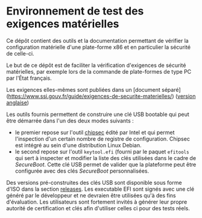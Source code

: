 # Environnement de test des exigences matérielles

Ce dépôt contient des outils et la documentation permettant de vérifier la
configuration matérielle d'une plate-forme x86 et en particulier la sécurité de
celle-ci.

Le but de ce dépôt est de faciliter la vérification d'exigences de sécurité
matérielles, par exemple lors de la commande de plate-formes de type PC par
l'État français.

Les exigences elles-mêmes sont publiées dans un [document séparé]
(https://www.ssi.gouv.fr/guide/exigences-de-securite-materielles/) ([version
anglaise](https://www.ssi.gouv.fr/en/guide/hardware-security-requirements-for-x86-platforms/))

Les outils fournis permettent de construire une clé USB bootable qui peut être
démarrée dans l'un des deux modes suivants :

- le premier repose sur l'outil [chipsec](https://github.com/chipsec/chipsec)
	édité par Intel et qui permet l'inspection d'un certain nombre de registre de
	configuration.  Chipsec est intégré au sein d'une distribution Linux Debian.
- le second repose sur l'outil `keytool.efi` (fourni par le paquet `efitools`
	qui sert à inspecter et modifier la liste des clés utilisées dans le cadre de
	_SecureBoot_. Cette clé USB permet de valider que la plateforme peut être
	configurée avec des clés _SecureBoot_ personnalisées.

Des versions pré-construites des clés USB sont disponible sous forme d'ISO dans
la section [releases](https://github.com/ANSSI-FR/chipsec-check/releases). Les
executable EFI sont signés avec une clé généré par le développeur et ne
devraien être utilisées qu'à des fins d'évaluation. Les utilisateurs sont
fortement invités à générer leur propre autorité de certification et clés afin
d'utiliser celles ci pour des tests réels.
